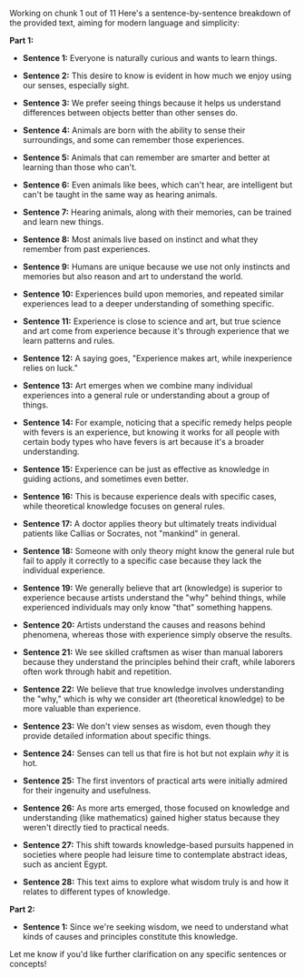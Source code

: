 Working on chunk 1 out of 11
Here's a sentence-by-sentence breakdown of the provided text, aiming for modern language and simplicity:

**Part 1:**

* **Sentence 1:** Everyone is naturally curious and wants to learn things.
* **Sentence 2:** This desire to know is evident in how much we enjoy using our senses, especially sight.
* **Sentence 3:** We prefer seeing things because it helps us understand differences between objects better than other senses do.

* **Sentence 4:** Animals are born with the ability to sense their surroundings, and some can remember those experiences.
* **Sentence 5:** Animals that can remember are smarter and better at learning than those who can't.
* **Sentence 6:**  Even animals like bees, which can't hear, are intelligent but can't be taught in the same way as hearing animals.

* **Sentence 7:** Hearing animals, along with their memories, can be trained and learn new things.
* **Sentence 8:** Most animals live based on instinct and what they remember from past experiences.
* **Sentence 9:** Humans are unique because we use not only instincts and memories but also reason and art to understand the world.

* **Sentence 10:** Experiences build upon memories, and repeated similar experiences lead to a deeper understanding of something specific.
* **Sentence 11:** Experience is close to science and art, but true science and art come from experience because it's through experience that we learn patterns and rules.

* **Sentence 12:** A saying goes, "Experience makes art, while inexperience relies on luck."

* **Sentence 13:** Art emerges when we combine many individual experiences into a general rule or understanding about a group of things.
* **Sentence 14:** For example, noticing that a specific remedy helps people with fevers is an experience, but knowing it works for all people with certain body types who have fevers is art because it's a broader understanding.

* **Sentence 15:** Experience can be just as effective as knowledge in guiding actions, and sometimes even better.

* **Sentence 16:** This is because experience deals with specific cases, while theoretical knowledge focuses on general rules.
* **Sentence 17:** A doctor applies theory but ultimately treats individual patients like Callias or Socrates, not "mankind" in general.
* **Sentence 18:** Someone with only theory might know the general rule but fail to apply it correctly to a specific case because they lack the individual experience.

* **Sentence 19:** We generally believe that art (knowledge) is superior to experience because artists understand the "why" behind things, while experienced individuals may only know "that" something happens.

* **Sentence 20:** Artists understand the causes and reasons behind phenomena, whereas those with experience simply observe the results.
* **Sentence 21:**  We see skilled craftsmen as wiser than manual laborers because they understand the principles behind their craft, while laborers often work through habit and repetition.
* **Sentence 22:** We believe that true knowledge involves understanding the "why," which is why we consider art (theoretical knowledge) to be more valuable than experience.

* **Sentence 23:**  We don't view senses as wisdom, even though they provide detailed information about specific things.
* **Sentence 24:** Senses can tell us that fire is hot but not explain *why* it is hot.

* **Sentence 25:** The first inventors of practical arts were initially admired for their ingenuity and usefulness.
* **Sentence 26:** As more arts emerged, those focused on knowledge and understanding (like mathematics) gained higher status because they weren't directly tied to practical needs.

* **Sentence 27:**  This shift towards knowledge-based pursuits happened in societies where people had leisure time to contemplate abstract ideas, such as ancient Egypt.
* **Sentence 28:** This text aims to explore what wisdom truly is and how it relates to different types of knowledge.

**Part 2:**

* **Sentence 1:** Since we're seeking wisdom, we need to understand what kinds of causes and principles constitute this knowledge.


Let me know if you'd like further clarification on any specific sentences or concepts!